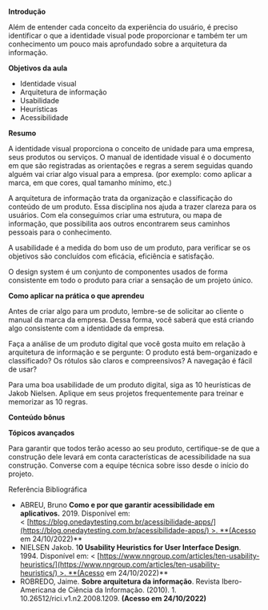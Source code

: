 

**Introdução**

Além de entender cada conceito da experiência do usuário, é preciso identificar o que a identidade visual pode proporcionar e também ter um conhecimento um pouco mais aprofundado sobre a arquitetura da informação.

**Objetivos da aula**

- Identidade visual
- Arquitetura de informação
- Usabilidade
- Heurísticas
- Acessibilidade

**Resumo**

A identidade visual proporciona o conceito de unidade para uma empresa, seus produtos ou serviços. O manual de identidade visual é o documento em que são registradas as orientações e regras a serem seguidas quando alguém vai criar algo visual para a empresa. (por exemplo: como aplicar a marca, em que cores, qual tamanho mínimo, etc.)

A arquitetura de informação trata da organização e classificação do conteúdo de um produto. Essa disciplina nos ajuda a trazer clareza para os usuários. Com ela conseguimos criar uma estrutura, ou mapa de informação, que possibilita aos outros encontrarem seus caminhos pessoais para o conhecimento.

A usabilidade é a medida do bom uso de um produto, para verificar se os objetivos são concluídos com eficácia, eficiência e satisfação. 

O design system é um conjunto de componentes usados de forma consistente em todo o produto para criar a sensação de um projeto único.

**Como aplicar na prática o que aprendeu**

Antes de criar algo para um produto, lembre-se de solicitar ao cliente o manual da marca da empresa. Dessa forma, você saberá que está criando algo consistente com a identidade da empresa.

Faça a análise de um produto digital que você gosta muito em relação à arquitetura de informação e se pergunte: O produto está bem-organizado e classificado? Os rótulos são claros e compreensivos? A navegação é fácil de usar?

Para uma boa usabilidade de um produto digital, siga as 10 heurísticas de Jakob Nielsen. Aplique em seus projetos frequentemente para treinar e memorizar as 10 regras.

  
**Conteúdo bônus**

**Tópicos avançados**

Para garantir que todos terão acesso ao seu produto, certifique-se de que a construção dele levará em conta características de acessibilidade na sua construção. Converse com a equipe técnica sobre isso desde o início do projeto.

Referência Bibliográfica

- ABREU, Bruno **Como e por que garantir acessibilidade em aplicativos.** 2019. Disponível em: < [https://blog.onedaytesting.com.br/acessibilidade-apps/](https://blog.onedaytesting.com.br/acessibilidade-apps/) >. **(Acesso em 24/10/2022)**
- NIELSEN Jakob. 1**0 Usability Heuristics for User Interface Design**. 1994. Disponível em: < [https://www.nngroup.com/articles/ten-usability-heuristics/](https://www.nngroup.com/articles/ten-usability-heuristics/) >. **(Acesso em 24/10/2022)**
- ROBREDO, Jaime. **Sobre arquitetura da informação**. Revista Ibero-Americana de Ciência da Informação. (2010). 1. 10.26512/rici.v1.n2.2008.1209. **(Acesso em 24/10/2022)**